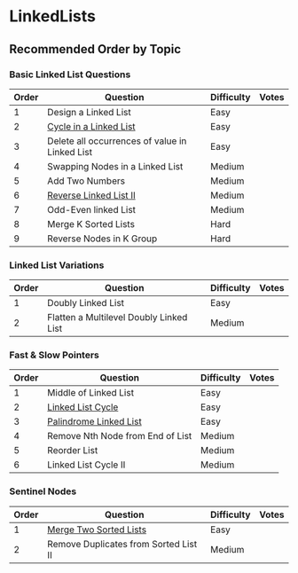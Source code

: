 # LinkedLists

## Recommended Order by Topic

### Basic Linked List Questions

| Order | Question                                                       | Difficulty | Votes |
|-------|----------------------------------------------------------------|------------| ----- |
| 1     | Design a Linked List                                           | Easy       |       |
| 2     | [Cycle in a Linked List](/src/LinkedLists/LinkedListCycle)     | Easy       |       |
| 3     | Delete all occurrences of value in Linked List                 | Easy       |       |
| 4     | Swapping Nodes in a Linked List                                | Medium     |       |
| 5     | Add Two Numbers                                                | Medium     |       |
| 6     | [Reverse Linked List II](/src/LinkedLists/ReverseLinkedListII) | Medium     |       |
| 7     | Odd-Even linked List                                           | Medium     |       |
| 8     | Merge K Sorted Lists                                           | Hard       |       |
| 9     | Reverse Nodes in K Group                                       | Hard       |       |

### Linked List Variations

| Order | Question                                | Difficulty | Votes |
| ----- | --------------------------------------- | ---------- | ----- |
| 1     | Doubly Linked List                      | Easy       |       |
| 2     | Flatten a Multilevel Doubly Linked List | Medium     |       |

### Fast & Slow Pointers

| Order | Question                                                        | Difficulty | Votes |
| ----- | --------------------------------------------------------------- | ---------- | ----- |
| 1     | Middle of Linked List                                           | Easy       |       |
| 2     | [Linked List Cycle](/src/LinkedLists/LinkedListCycle)           | Easy       |       |
| 3     | [Palindrome Linked List](/src/LinkedLists/PalindromeLinkedList) | Easy       |       |
| 4     | Remove Nth Node from End of List                                | Medium     |       |
| 5     | Reorder List                                                    | Medium     |       |
| 6     | Linked List Cycle II                                            | Medium     |       |

### Sentinel Nodes

| Order | Question                                                       | Difficulty | Votes |
| ----- | -------------------------------------------------------------- | ---------- | ----- |
| 1     | [Merge Two Sorted Lists](/src/LinkedLists/MergeTwoSortedLists) | Easy       |       |
| 2     | Remove Duplicates from Sorted List II                          | Medium     |       |
